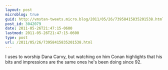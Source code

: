 ```yaml
---
layout: post
microblog: true
guid: http://vmstan-tweets.micro.blog/2011/05/26/73958415835201538.html
post_id: 3042079
date: 2011-05-26T21:47:15-0600
lastmod: 2011-05-26T21:47:15-0600
type: post
url: /2011/05/26/73958415835201538.html
---
```

I uses to worship Dana Carvy, but watching on him Conan highlights that his bits and impressions are the same ones he's been doing since 92.

